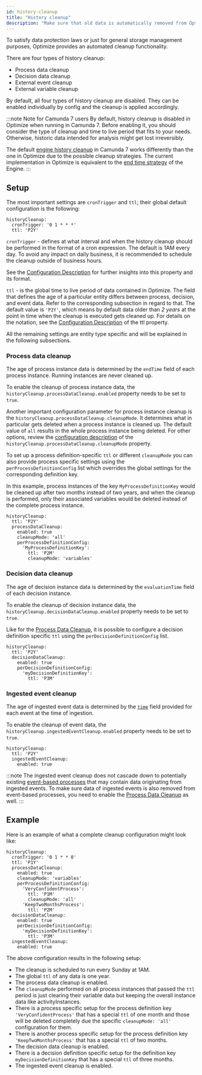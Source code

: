 ```yaml
---
id: history-cleanup
title: "History cleanup"
description: "Make sure that old data is automatically removed from Optimize."
---
```


To satisfy data protection laws or just for general storage management purposes, Optimize provides an automated cleanup functionality.

There are four types of history cleanup:

- Process data cleanup
- Decision data cleanup
- External event cleanup
- External variable cleanup

By default, all four types of history cleanup are disabled. They can be enabled individually by config and the cleanup is applied accordingly.

:::note Note for Camunda 7 users
By default, history cleanup is disabled in Optimize when running in Camunda 7. Before enabling it, you should consider the type of cleanup and time to live period that fits to your needs. Otherwise, historic data intended for analysis might get lost irreversibly.

The default [engine history cleanup](https://docs.camunda.org/manual/latest/user-guide/process-engine/history/#history-cleanup) in Camunda 7 works differently than the one in Optimize due to the possible cleanup strategies. The current implementation in Optimize is equivalent to the [end time strategy](https://docs.camunda.org/manual/latest/user-guide/process-engine/history/#end-time-based-strategy) of the Engine.
:::

## Setup

The most important settings are `cronTrigger` and `ttl`; their global default configuration is the following:

```
historyCleanup:
  cronTrigger: '0 1 * * *'
  ttl: 'P2Y'
```

`cronTrigger` - defines at what interval and when the history cleanup should be performed in the format of a cron expression. The default is 1AM every day. To avoid any impact on daily business, it is recommended to schedule the cleanup outside of business hours.

See the [Configuration Description](./system-configuration.md#history-cleanup-settings) for further insights into this property and its format.

`ttl` - is the global time to live period of data contained in Optimize. The field that defines the age of a particular entity differs between process, decision, and event data. Refer to the corresponding subsection in regard to that.
The default value is `'P2Y'`, which means by default data older than _2 years_ at the point in time when the cleanup is executed gets cleaned up.
For details on the notation, see the [Configuration Description](./system-configuration.md#history-cleanup-settings) of the ttl property.

All the remaining settings are entity type specific and will be explained in the following subsections.

### Process data cleanup

The age of process instance data is determined by the `endTime` field of each process instance. Running instances are never cleaned up.

To enable the cleanup of process instance data, the `historyCleanup.processDataCleanup.enabled` property needs to be set to `true`.

Another important configuration parameter for process instance cleanup is the `historyCleanup.processDataCleanup.cleanupMode`. It determines what in particular gets deleted when a process instance is cleaned up. The default value of `all` results in the whole process instance being deleted.
For other options, review the [configuration description](./system-configuration.md#history-cleanup-settings) of the `historyCleanup.processDataCleanup.cleanupMode` property.

To set up a process definition-specific `ttl` or different `cleanupMode` you can also provide process specific settings using the `perProcessDefinitionConfig` list which overrides the global settings for the corresponding definition key.

In this example, process instances of the key `MyProcessDefinitionKey` would be cleaned up after two months instead of two years, and when the cleanup is performed, only their associated variables would be deleted instead of the complete process instance.

```
historyCleanup:
  ttl: 'P2Y'
  processDataCleanup:
    enabled: true
    cleanupMode: 'all'
    perProcessDefinitionConfig:
      'MyProcessDefinitionKey':
        ttl: 'P2M'
        cleanupMode: 'variables'
```

### Decision data cleanup

The age of decision instance data is determined by the `evaluationTime` field of each decision instance.

To enable the cleanup of decision instance data, the `historyCleanup.decisionDataCleanup.enabled` property needs to be set to `true`.

Like for the [Process Data Cleanup](#process-data-cleanup), it is possible to configure a decision definition specific `ttl` using the `perDecisionDefinitionConfig` list.

```
historyCleanup:
  ttl: 'P2Y'
  decisionDataCleanup:
    enabled: true
    perDecisionDefinitionConfig:
      'myDecisionDefinitionKey':
        ttl: 'P3M'
```

### Ingested event cleanup

The age of ingested event data is determined by the [`time`](##request-body) field provided for each event at the time of ingestion.

To enable the cleanup of event data, the `historyCleanup.ingestedEventCleanup.enabled` property needs to be set to `true`.

```
historyCleanup:
  ttl: 'P2Y'
  ingestedEventCleanup:
    enabled: true
```

:::note
The ingested event cleanup does not cascade down to potentially existing [event-based processes](#) that may contain data originating from ingested events. To make sure data of ingested events is also removed from event-based processes, you need to enable the [Process Data Cleanup](#process-data-cleanup) as well.
:::

## Example

Here is an example of what a complete cleanup configuration might look like:

```
historyCleanup:
  cronTrigger: '0 1 * * 0'
  ttl: 'P1Y'
  processDataCleanup:
    enabled: true
    cleanupMode: 'variables'
    perProcessDefinitionConfig:
      'VeryConfidentProcess':
        ttl: 'P1M'
        cleanupMode: 'all'
      'KeepTwoMonthsProcess':
        ttl: 'P2M'
  decisionDataCleanup:
    enabled: true
    perDecisionDefinitionConfig:
      'myDecisionDefinitionKey':
        ttl: 'P3M'
  ingestedEventCleanup:
    enabled: true
```

The above configuration results in the following setup:

- The cleanup is scheduled to run every Sunday at 1AM.
- The global `ttl` of any data is one year.
- The process data cleanup is enabled.
- The `cleanupMode` performed on all process instances that passed the `ttl` period is just clearing their variable data but keeping the overall instance data like activityInstances.
- There is a process specific setup for the process definition key `'VeryConfidentProcess'` that has a special `ttl` of one month and those will be deleted completely due the specific `cleanupMode: 'all'` configuration for them.
- There is another process specific setup for the process definition key `'KeepTwoMonthsProcess'` that has a special `ttl` of two months.
- The decision data cleanup is enabled.
- There is a decision definition specific setup for the definition key `myDecisionDefinitionKey` that has a special `ttl` of three months.
- The ingested event cleanup is enabled.
